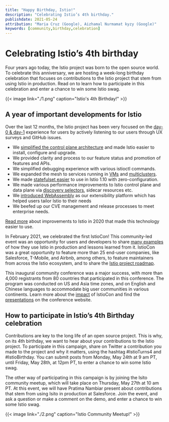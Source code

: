 ```yaml
---
title: "Happy Birthday, Istio!"
description: "Celebrating Istio’s 4th birthday."
publishdate: 2021-05-24
attribution: "Maria Cruz (Google), Aizhamal Nurmamat kyzy (Google)"
keywords: [community,birthday,celebration]
---
```

# Celebrating Istio’s 4th birthday

Four years ago today, the Istio project was born to the open source world. To celebrate this anniversary,
we are hosting a week-long birthday celebration  that focuses on contributions to the Istio project that
stem from using Istio in production. Read on to learn how to participate in this celebration  and enter a
chance to win some Istio swag.

{{< image link="./1.png" caption="Istio's 4th Birthday!" >}}

## A year of important developments for Istio

Over the last 12 months, the Istio project has been very focused on the [day-0
& day-1](https://dzone.com/articles/defining-day-2-operations) experience for
users by actively listening to our users through UX surveys and GitHub issues.

- We [simplified the control plane architecture](https://istio.io/latest/blog/2020/istiod/) and
   made Istio easier to install, configure and upgrade.
- We provided clarity and process to our feature status and promotion of features and APIs.
- We simplified debugging experience with various istioctl commands.
- We expanded the mesh to services running in [VMs](https://istio.io/latest/news/releases/1.9.x/announcing-1.9/#virtual-machine-integration-beta)
    and [multiclusters](https://istio.io/latest/docs/setup/install/multicluster/).
- We made [statefulset easier](https://istio.io/latest/blog/2021/statefulsets-made-easier/) to use in Istio 1.10 with zero-configuration.
- We made various performance improvements to Istio control plane and data plane via [discovery selectors](https://istio.io/latest/blog/2021/discovery-selectors/),
    sidecar resources etc.
- We [introduced WebAssembly](https://istio.io/latest/blog/2021/wasm-progress/) as our extensibility platform which has helped users tailor Istio to their needs
- We beefed up our CVE management and release processes to meet enterprise needs.

[Read more](https://istio.io/latest/blog/2020/tradewinds-2020/) about improvements to
Istio in 2020 that made this technology easier to use.

In February 2021, we celebrated the first IstioCon! This community-led event was an opportunity
for users and developers to share [many examples](https://www.youtube.com/playlist?list=PL7wB27eZmdffS-g_xh7X-b0echc_XZMKV)
of how they use Istio in production and lessons
learned from it. IstioCon was a great opportunity to feature more than 25 end-user companies,
like Salesforce, T-Mobile, and Airbnb, among others, to feature maintainers from across the Istio
ecosystem, and to share the [Istio project roadmap](https://www.youtube.com/watch?v=WmjTeN-jtdY).

This inaugural community conference was a major success, with more than 4,000 registrants from 80
countries that participated in this conference. The program was conducted on US and Asia time zones,
and on English and Chinese languages to accommodate big user communities in various continents.
Learn more about the [impact](https://events.istio.io/istiocon-2021/slides/IstioCon2021-Report.pdf)
of IstioCon and find the [presentations](https://events.istio.io/istiocon-2021/sessions/) on
the conference website.

## How to participate in Istio’s 4th Birthday celebration

Contributions are key to the long life of an open source project. This is why, on its 4th birthday,
we want to hear about your contributions to the Istio project. To participate in this campaign,
share on Twitter a contribution you made to the project and why it matters, using the hashtag
#IstioTurns4 and #IstioBirthday. You can submit posts from Monday, May 24th at 9 am PT, until
Friday, May 28th, at 12pm PT, to enter a chance to win some Istio swag.

The other way of participating in this campaign is by joining the Isito community meetup, which
will take place on Thursday, May 27th at 10 am PT. At this event, we will have Pratima Nambiar
present about contributions that stem from using Isito in production at Salesforce. Join the event,
and ask a question or make a comment on the demo, and enter a chance to win some Istio swag.

{{< image link="./2.png" caption="Istio Community Meetup!" >}}
